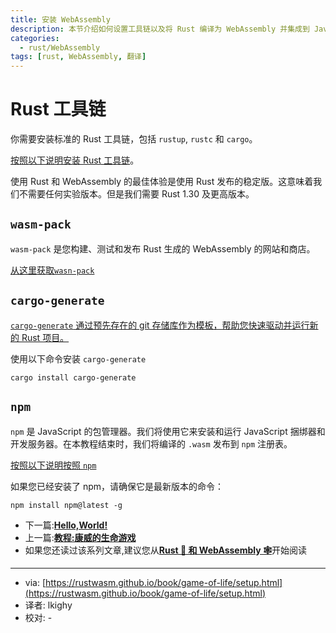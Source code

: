 ```yaml
---
title: 安装 WebAssembly
description: 本节介绍如何设置工具链以及将 Rust 编译为 WebAssembly 并集成到 JavaScript 中。
categories:
  - rust/WebAssembly
tags: [rust, WebAssembly, 翻译]
---
```


# Rust 工具链

你需要安装标准的 Rust 工具链，包括 `rustup`, `rustc` 和 `cargo`。

[按照以下说明安装 Rust 工具链](https://www.rust-lang.org/tools/install)。

使用 Rust 和 WebAssembly 的最佳体验是使用 Rust 发布的稳定版。这意味着我们不需要任何实验版本。但是我们需要 Rust 1.30 及更高版本。

## `wasm-pack`
`wasm-pack` 是您构建、测试和发布 Rust 生成的 WebAssembly 的网站和商店。

[从这里获取`wasn-pack`](https://rustwasm.github.io/wasm-pack/installer/)

## `cargo-generate`

[`cargo-generate` 通过预先存在的 git 存储库作为模板，帮助您快速驱动并运行新的 Rust 项目。](https://github.com/ashleygwilliams/cargo-generate)

使用以下命令安装 `cargo-generate`

```hljs
cargo install cargo-generate
```

## `npm`

`npm` 是 JavaScript 的包管理器。我们将使用它来安装和运行 JavaScript 捆绑器和开发服务器。在本教程结束时，我们将编译的 `.wasm` 发布到 `npm` 注册表。

[按照以下说明按照 `npm`](https://www.npmjs.com/get-npm)

如果您已经安装了 npm，请确保它是最新版本的命令：

```hljs
npm install npm@latest -g
```

- 下一篇:[**Hello,World!**](/rust/webassembly/2019/07/12/Hello,World/)
- 上一篇:[**教程:康威的生命游戏**](/rust/webassembly/2019/07/10/教程-康威的生命游戏/)
- 如果您还读过该系列文章,建议您从[**Rust 🦀 和 WebAssembly 🕸**](/rust/webassembly/2019/07/07/rust-和-WebAssembly/)开始阅读

---

- via: [https://rustwasm.github.io/book/game-of-life/setup.html](https://rustwasm.github.io/book/game-of-life/setup.html)
- 译者: lkighy
- 校对: -

